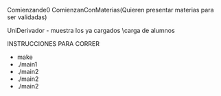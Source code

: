 Comienzande0
ComienzanConMaterias(Quieren presentar materias para ser validadas)

UniDerivador - muestra los ya cargados
             \carga de alumnos

INSTRUCCIONES PARA CORRER
- make
- ./main1
- ./main2 
- ./main2 
- ./main2 